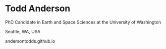 # Todd Anderson
PhD Candidate in Earth and Space Sciences at the University of Washington

Seattle, WA, USA

andersontodds.github.io
